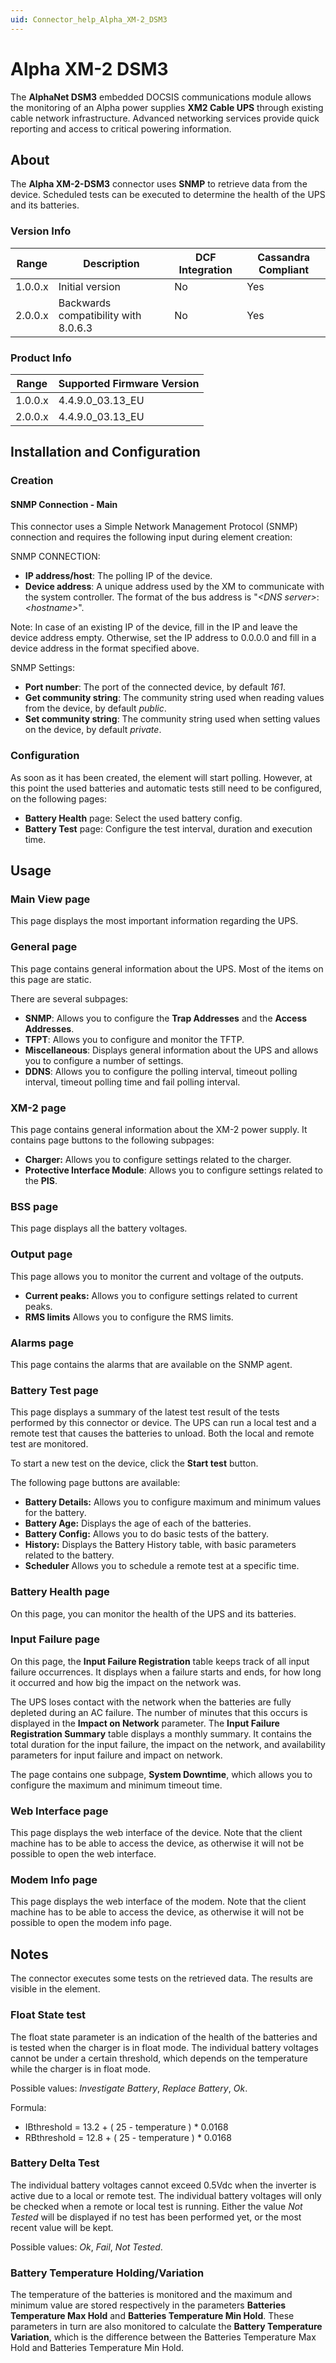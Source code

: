 ```yaml
---
uid: Connector_help_Alpha_XM-2_DSM3
---
```


# Alpha XM-2 DSM3

The **AlphaNet DSM3** embedded DOCSIS communications module allows the monitoring of an Alpha power supplies **XM2 Cable UPS** through existing cable network infrastructure. Advanced networking services provide quick reporting and access to critical powering information.

## About

The **Alpha XM-2-DSM3** connector uses **SNMP** to retrieve data from the device. Scheduled tests can be executed to determine the health of the UPS and its batteries.

### Version Info

| Range   | Description                          | DCF Integration | Cassandra Compliant |
|---------|--------------------------------------|-----------------|---------------------|
| 1.0.0.x | Initial version                      | No              | Yes                 |
| 2.0.0.x | Backwards compatibility with 8.0.6.3 | No              | Yes                 |

### Product Info

| Range | Supported Firmware Version |
|------------------|-----------------------------|
| 1.0.0.x          | 4.4.9.0_03.13_EU            |
| 2.0.0.x          | 4.4.9.0_03.13_EU            |

## Installation and Configuration

### Creation

#### SNMP Connection - Main

This connector uses a Simple Network Management Protocol (SNMP) connection and requires the following input during element creation:

SNMP CONNECTION:

- **IP address/host**: The polling IP of the device.
- **Device address**: A unique address used by the XM to communicate with the system controller. The format of the bus address is "*\<DNS server\>*:*\<hostname\>*".

Note: In case of an existing IP of the device, fill in the IP and leave the device address empty. Otherwise, set the IP address to 0.0.0.0 and fill in a device address in the format specified above.

SNMP Settings:

- **Port number**: The port of the connected device, by default *161*.
- **Get community string**: The community string used when reading values from the device, by default *public*.
- **Set community string**: The community string used when setting values on the device, by default *private*.

### Configuration

As soon as it has been created, the element will start polling. However, at this point the used batteries and automatic tests still need to be configured, on the following pages:

- **Battery Health** page: Select the used battery config.
- **Battery Test** page: Configure the test interval, duration and execution time.

## Usage

### Main View page

This page displays the most important information regarding the UPS.

### General page

This page contains general information about the UPS. Most of the items on this page are static.

There are several subpages:

- **SNMP**: Allows you to configure the **Trap Addresses** and the **Access Addresses**.
- **TFPT**: Allows you to configure and monitor the TFTP.
- **Miscellaneous**: Displays general information about the UPS and allows you to configure a number of settings.
- **DDNS**: Allows you to configure the polling interval, timeout polling interval, timeout polling time and fail polling interval.

### XM-2 page

This page contains general information about the XM-2 power supply. It contains page buttons to the following subpages:

- **Charger:** Allows you to configure settings related to the charger.
- **Protective Interface Module**: Allows you to configure settings related to the **PIS**.

### BSS page

This page displays all the battery voltages.

### Output page

This page allows you to monitor the current and voltage of the outputs.

- **Current peaks:** Allows you to configure settings related to current peaks.
- **RMS limits** Allows you to configure the RMS limits.

### Alarms page

This page contains the alarms that are available on the SNMP agent.

### Battery Test page

This page displays a summary of the latest test result of the tests performed by this connector or device. The UPS can run a local test and a remote test that causes the batteries to unload. Both the local and remote test are monitored.

To start a new test on the device, click the **Start test** button.

The following page buttons are available:

- **Battery Details:** Allows you to configure maximum and minimum values for the battery.
- **Battery Age:** Displays the age of each of the batteries.
- **Battery Config:** Allows you to do basic tests of the battery.
- **History:** Displays the Battery History table, with basic parameters related to the battery.
- **Scheduler** Allows you to schedule a remote test at a specific time.

### Battery Health page

On this page, you can monitor the health of the UPS and its batteries.

### Input Failure page

On this page, the **Input Failure Registration** table keeps track of all input failure occurrences. It displays when a failure starts and ends, for how long it occurred and how big the impact on the network was.

The UPS loses contact with the network when the batteries are fully depleted during an AC failure. The number of minutes that this occurs is displayed in the **Impact on Network** parameter. The **Input Failure Registration Summary** table displays a monthly summary. It contains the total duration for the input failure, the impact on the network, and availability parameters for input failure and impact on network.

The page contains one subpage, **System Downtime**, which allows you to configure the maximum and minimum timeout time.

### Web Interface page

This page displays the web interface of the device. Note that the client machine has to be able to access the device, as otherwise it will not be possible to open the web interface.

### Modem Info page

This page displays the web interface of the modem. Note that the client machine has to be able to access the device, as otherwise it will not be possible to open the modem info page.

## Notes

The connector executes some tests on the retrieved data. The results are visible in the element.

### Float State test

The float state parameter is an indication of the health of the batteries and is tested when the charger is in float mode. The individual battery voltages cannot be under a certain threshold, which depends on the temperature while the charger is in float mode.

Possible values: *Investigate Battery*, *Replace Battery*, *Ok*.

Formula:

- IBthreshold = 13.2 + ( 25 - temperature ) \* 0.0168
- RBthreshold = 12.8 + ( 25 - temperature ) \* 0.0168

### Battery Delta Test

The individual battery voltages cannot exceed 0.5Vdc when the inverter is active due to a local or remote test. The individual battery voltages will only be checked when a remote or local test is running. Either the value *Not Tested* will be displayed if no test has been performed yet, or the most recent value will be kept.

Possible values: *Ok*, *Fail*, *Not Tested*.

### Battery Temperature Holding/Variation

The temperature of the batteries is monitored and the maximum and minimum value are stored respectively in the parameters **Batteries Temperature Max Hold** and **Batteries Temperature Min Hold**. These parameters in turn are also monitored to calculate the **Battery Temperature Variation**, which is the difference between the Batteries Temperature Max Hold and Batteries Temperature Min Hold.
